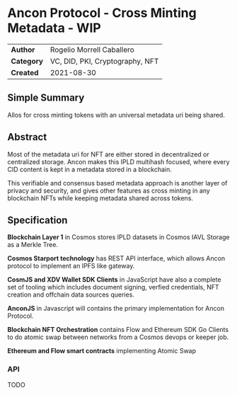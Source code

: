 
# 
# Ancon Protocol - Cross Minting Metadata - WIP


<table>
  <tr>
   <td><strong>Author</strong>
   </td>
   <td>Rogelio Morrell Caballero
   </td>
  </tr>
  <tr>
   <td><strong>Category</strong>
   </td>
   <td>VC, DID, PKI, Cryptography, NFT
   </td>
  </tr>
  <tr>
   <td><strong>Created</strong>
   </td>
   <td>2021-08-30
   </td>
  </tr>
</table>



##   Simple Summary

Allos for cross minting tokens with an universal metadata uri being shared.

##  Abstract

Most of the metadata uri for NFT are either stored in decentralized or centralized storage. Ancon makes this 
IPLD multihash focused, where every CID content is kept in a metadata stored in a blockchain. 

This verifiable and consensus based metadata approach is another layer of privacy and security, and gives other features as cross minting in any blockchain NFTs while keeping metadata shared across tokens.


## Specification

**Blockchain Layer 1** in Cosmos stores IPLD datasets in Cosmos IAVL Storage as a Merkle Tree.

**Cosmos Starport technology** has REST API interface, which allows Ancon protocol to implement an IPFS like gateway.

**CosmJS and XDV Wallet SDK Clients** in JavaScript have also a complete set of tooling which includes document signing, verfied credentials, NFT creation and offchain data sources queries. 

**AnconJS** in Javascript will contains the primary implementation for Ancon Protocol.

**Blockchain NFT Orchestration** contains Flow and Ethereum SDK Go Clients to do atomic swap between networks from a Cosmos devops or keeper job.

**Ethereum and Flow smart contracts** implementing Atomic Swap 


### API

TODO